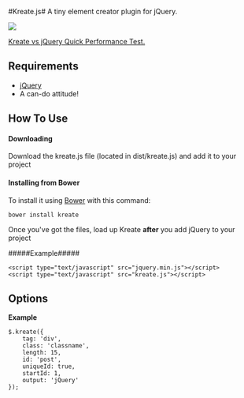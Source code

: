#Kreate.js#
A tiny element creator plugin for jQuery.

<img src="https://raw.githubusercontent.com/ItsJonQ/kreate/master/images/kreate-logo.png">

[Kreate vs jQuery Quick Performance Test.](http://jsperf.com/kreate-js-vs-jquery)

## Requirements
- [jQuery](http://jquery.com/)
- A can-do attitude!

## How To Use
#### Downloading ####
Download the kreate.js file (located in dist/kreate.js) and add it to your project

#### Installing from Bower #####
To install it using [Bower](http://bower.io/) with this command:
```
bower install kreate
```

Once you've got the files, load up Kreate **after** you add jQuery to your project

#####Example#####
```
<script type="text/javascript" src="jquery.min.js"></script>
<script type="text/javascript" src="kreate.js"></script>
```

## Options
**Example**
```
$.kreate({
    tag: 'div',
    class: 'classname',
    length: 15,
    id: 'post',
    uniqueId: true,
    startId: 1,
    output: 'jQuery'
});
```